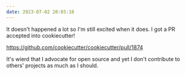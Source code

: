 ```yaml
---
date: 2023-07-02 20:03:18
---
```


It doesn't happened a lot so I'm still excited when it does. I got a PR accepted into cookiecutter!

<https://github.com/cookiecutter/cookiecutter/pull/1874>

It's wierd that I advocate for open source and yet I don't contribute to others' projects as much as I should.
